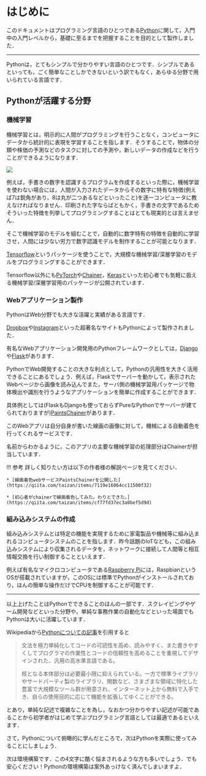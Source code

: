 # はじめに

このドキュメントはプログラミング言語のひとつである[Python](https://www.raspberrypi.org/)に関して，入門中の入門レベルから，基礎に至るまでを把握することを目的として製作しました．

---

Pythonは，とてもシンプルで分かりやすい言語のひとつです．シンプルであるといっても，ごく簡単なことしかできないという訳でもなく，あらゆる分野で用いられている言語です．

## Pythonが活躍する分野

### 機械学習

機械学習とは，明示的に人間がプログラミングを行うことなく，コンピュータにデータから統計的に表現を学習することを指します．そうすることで，物体の分類や株価の予測などのタスクに対しての予測や，新しいデータの作成などを行うことができるようになります．

![](http://livedoor.blogimg.jp/dotnsf/imgs/d/6/d6f7fd79.png)

例えば，手書きの数字を認識するプログラムを作成するといった際に，機械学習を使わない場合には，人間が入力されたデータからその数字に特有な特徴(例えば7は鋭角があり，8は丸が二つあるなどといったこと)を逐一コンピュータに教えなければなりません．印刷された字ならばともかく，手書きの文字であるためそういった特徴を列挙してプログラミングすることはとても現実的とは言えません．

そこで機械学習のモデルを組むことで，自動的に数字特有の特徴を自動的に学習させ，人間には少ない労力で数字認識モデルを制作することが可能となります．

[Tensorflow](https://www.tensorflow.org/?hl=ja)というパッケージを使うことで，大規模な機械学習/深層学習のモデルをプログラミングすることができます．

Tensorflow以外にも[PyTorch](https://pytorch.org/)や[Chainer](https://chainer.org/)，[Keras](https://keras.io/ja/)といった初心者でも気軽に扱える機械学習/深層学習用のパッケージが公開されています．

### Webアプリケーション製作

PythonはWeb分野でも大きな活躍と実績がある言語です．

[Dropbox](https://www.dropbox.com/h)や[Instagram](https://www.instagram.com/?hl=ja)といった超著名なサイトもPythonによって製作されました．

有名なWebアプリケーション開発用のPythonフレームワークとしては，[Django](https://www.djangoproject.com/)や[Flask](http://flask.pocoo.org/)があります．

PythonでWeb開発することの大きな利点として，Pythonの汎用性を大きく活用できることにあるでしょう．例えば，Flaskでサーバーを動かして，表示されたWebページから画像を読み込んでまた，サーバ側の機械学習用パッケージで物体検出や識別を行うようなアプリケーションを簡単に作成することができます．

具体例としては(FlaskもDjangoも使っておらずPureなPythonでサーバーが建てられておりますが)[PaintsChainer](https://paintschainer.preferred.tech/index_ja.html)があります．

このWebアプリは自分自身が書いた線画の画像に対して，機械による自動着色を行ってくれるサービスです．

名前からわかるように，このアプリの主要な機械学習の処理部分はChainerが担当しています．


!!! 参考
    詳しく知りたい方は以下の作者様の解説ページを見てください．

    * [線画着色webサービスPaintsChainerを公開した](https://qiita.com/taizan/items/7119e16064cc11500f32)
  
    * [初心者がchainerで線画着色してみた。わりとできた。](https://qiita.com/taizan/items/cf77fd37ec3a0bef5d9d)

### 組み込みシステムの作成

組み込みシステムとは特定の機能を実現するために家電製品や機械等に組み込まれるコンピュータシステムのことを指します．昨今話題のIoTなども，この組み込みシステムにより収集されるデータを，ネットワークに接続して人間等と相互情報交換を行い制御することといえます．

例えば有名なマイクロコンピュータである[Raspberry Pi](https://www.raspberrypi.org/)には，RaspbianというOSが搭載されていますが，このOSには標準でPythonがインストールされており，ほんの簡単な操作だけでCPUを制御することが可能です．

---

以上上げたことはPythonでできることのほんの一部です．スクレイピングやゲーム開発などといった分野や，単純な事務作業の自動化などといった場面でもPythonは大いに活躍しています．

Wikipediaから[Pythonについての記事](https://ja.wikipedia.org/wiki/Python)を引用すると

> 文法を極力単純化してコードの可読性を高め、読みやすく、また書きやすくしてプログラマの作業性とコードの信頼性を高めることを重視してデザインされた、汎用の高水準言語である。
> 
> 核となる本体部分は必要最小限に抑えられている。一方で標準ライブラリやサードパーティ製のライブラリ、関数など、さまざまな領域に特化した豊富で大規模なツール群が用意され、インターネット上から無料で入手でき、自らの使用目的に応じて機能を拡張してゆくことができる。

とあり，単純な記述で複雑なことを為し，なおかつ分かりやすい記述が可能であることから初学者がはじめて学ぶプログラミング言語としては最適であるといえます．

さて，Pythonについて俯瞰的に学んだところで，次はPythonを実際に使ってみることにしましょう．

次は環境構築です．この4文字に酷く悩まされるような方も多いでしょう．でも安心ください！Pythonの環境構築は案外あっけなく済んでしまいますよ．
